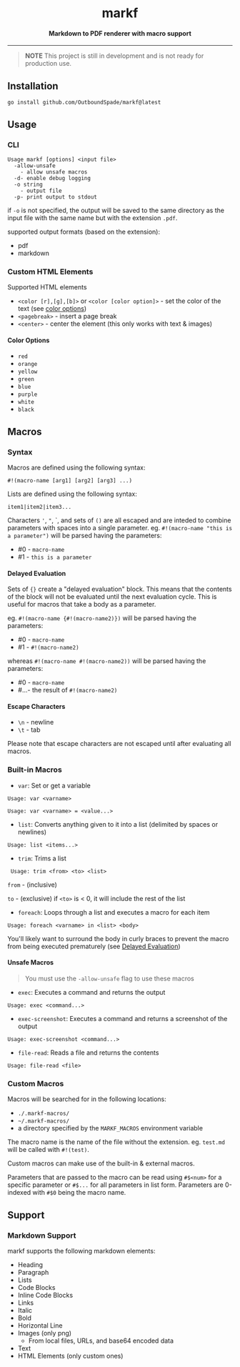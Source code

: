 <h1 align="center">markf</h1>
<h4 align="center">Markdown to PDF renderer with macro support</h4>

---

> **NOTE** This project is still in development and is not ready for production use.

## Installation

```
go install github.com/OutboundSpade/markf@latest
```

## Usage

### CLI
```
Usage markf [options] <input file>
  -allow-unsafe
    - allow unsafe macros
  -d- enable debug logging
  -o string
    - output file
  -p- print output to stdout
```
if `-o` is not specified, the output will be saved to the same directory as the input file with the same name but with the extension `.pdf`.

supported output formats (based on the extension):
- pdf
- markdown
### Custom HTML Elements

Supported HTML elements

- `<color [r],[g],[b]>` or `<color [color option]>`  - set the color of the text (see [color options](####color-options))
- `<pagebreak>` - insert a page break
- `<center>` - center the element (this only works with text & images)

#### Color Options

- `red`
- `orange`
- `yellow`
- `green`
- `blue`
- `purple`
- `white`
- `black`

## Macros

### Syntax

Macros are defined using the following syntax:

```
#!(macro-name [arg1] [arg2] [arg3] ...)
```

Lists are defined using the following syntax:

```
item1|item2|item3...
```

Characters `'`, `"`, \`, and sets of `()` are all escaped and are inteded to combine parameters with spaces into a single parameter.
eg. `#!(macro-name "this is a parameter")` will be parsed having the parameters:
- #0 - `macro-name`
- #1 - `this is a parameter`
#### Delayed Evaluation
Sets of `{}` create a "delayed evaluation" block. This means that the contents of the block will not be evaluated until the next evaluation cycle. This is useful for macros that take a body as a parameter.

eg. `#!(macro-name {#!(macro-name2)})` will be parsed having the parameters:
- #0 - `macro-name`
- #1 - `#!(macro-name2)`

whereas `#!(macro-name #!(macro-name2))` will be parsed having the parameters:

- #0 - `macro-name`
- #...- the result of `#!(macro-name2)`

#### Escape Characters
- `\n` - newline
- `\t` - tab

Please note that escape characters are not escaped until after evaluating all macros.
### Built-in Macros

- `var`: Set or get a variable 

```Usage: var <varname> ```

```Usage: var <varname> = <value...>```


- `list`: Converts anything given to it into a list  (delimited by spaces or newlines)

```Usage: list <items...>```


- `trim`: Trims a list

``` Usage: trim <from> <to> <list>```

`from` - (inclusive)

`to` - (exclusive) if `<to>` is < 0, it will include the rest of the list

- `foreach`: Loops through a list and executes a macro for each item

```Usage: foreach <varname> in <list> <body>```

You'll likely want to surround the body in curly braces to prevent the macro from being executed prematurely (see [Delayed Evaluation](####Delayed-Evaluation))

#### Unsafe Macros

> You must use the `-allow-unsafe` flag to use these macros

- `exec`: Executes a command and returns the output

```Usage: exec <command...>```

- `exec-screenshot`: Executes a command and returns a screenshot of the output

```Usage: exec-screenshot <command...>```

- `file-read`: Reads a file and returns the contents

```Usage: file-read <file>```

### Custom Macros

Macros will be searched for in the following locations:
- `./.markf-macros/`
- `~/.markf-macros/`
- a directory specified by the `MARKF_MACROS` environment variable

The macro name is the name of the file without the extension. eg. `test.md` will be called with `#!(test)`.

Custom macros can make use of the built-in & external macros.

Parameters that are passed to the macro can be read using `#$<num>` for a specific parameter or `#$...` for all parameters in list form. Parameters are 0-indexed with `#$0` being the macro name.

## Support

### Markdown Support

markf supports the following markdown elements:

- Heading
- Paragraph
- Lists
- Code Blocks
- Inline Code Blocks
- Links
- Italic
- Bold
- Horizontal Line
- Images (only png)
  - From local files, URLs, and base64 encoded data
- Text
- HTML Elements (only custom ones)
